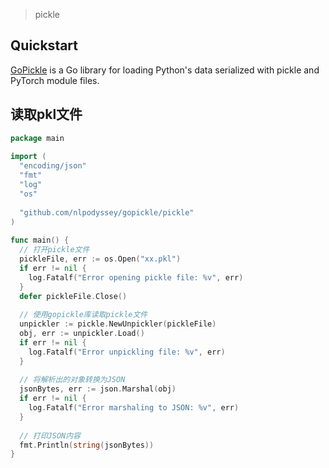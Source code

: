 > pickle

## Quickstart
[GoPickle](https://github.com/nlpodyssey/gopickle) is a Go library for loading Python's data serialized with pickle and PyTorch module files.

## 读取pkl文件

```go
package main  
  
import (  
  "encoding/json"  
  "fmt"  
  "log"  
  "os"  
  
  "github.com/nlpodyssey/gopickle/pickle"  
)  
  
func main() {  
  // 打开pickle文件  
  pickleFile, err := os.Open("xx.pkl")  
  if err != nil {  
    log.Fatalf("Error opening pickle file: %v", err)  
  }  
  defer pickleFile.Close()  
  
  // 使用gopickle库读取pickle文件  
  unpickler := pickle.NewUnpickler(pickleFile)  
  obj, err := unpickler.Load()  
  if err != nil {  
    log.Fatalf("Error unpickling file: %v", err)  
  }  
  
  // 将解析出的对象转换为JSON  
  jsonBytes, err := json.Marshal(obj)  
  if err != nil {  
    log.Fatalf("Error marshaling to JSON: %v", err)  
  }  
  
  // 打印JSON内容  
  fmt.Println(string(jsonBytes))  
}
```
 